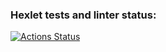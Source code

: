 ### Hexlet tests and linter status:
[![Actions Status](https://github.com/SherstyanoyMamont/frontend-project-44/workflows/hexlet-check/badge.svg)](https://github.com/SherstyanoyMamont/frontend-project-44/actions)